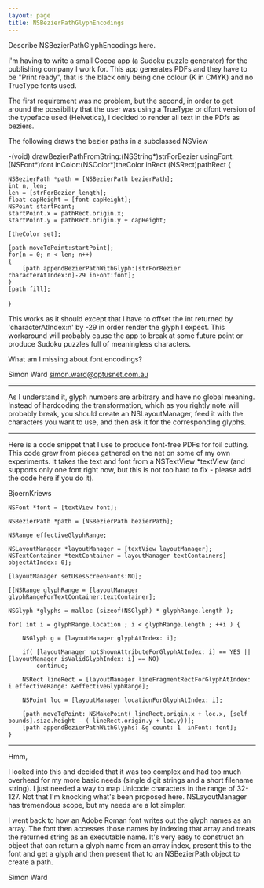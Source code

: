 ```yaml
---
layout: page
title: NSBezierPathGlyphEncodings
---
```



Describe NSBezierPathGlyphEncodings here.

I'm having to write a small Cocoa app (a Sudoku puzzle generator) for the publishing company I work for.
This app generates PDFs and they have to be "Print ready", that is the black only being one colour (K in CMYK) and no TrueType fonts used.

The first requirement was no problem, but the second, in order to get around the possibility that the user was using a TrueType or dfont version of the typeface used (Helvetica),
I decided to render all text in the PDfs as beziers.

The following draws the bezier paths in a subclassed NSView
    
-(void) drawBezierPathFromString:(NSString*)strForBezier usingFont:(NSFont*)font inColor:(NSColor*)theColor inRect:(NSRect)pathRect
{
	
	NSBezierPath *path = [NSBezierPath bezierPath];
	int n, len;
	len = [strForBezier length];
	float capHeight = [font capHeight];
	NSPoint startPoint;
	startPoint.x = pathRect.origin.x;
	startPoint.y = pathRect.origin.y + capHeight;
	
	[theColor set];
	
	[path moveToPoint:startPoint];
	for(n = 0; n < len; n++)
	{
		[path appendBezierPathWithGlyph:[strForBezier characterAtIndex:n]-29 inFont:font];
	}
	[path fill];
}


This works as it should except that I have to offset the int returned by 'characterAtIndex:n' by -29 in order render the glyph I expect.
This workaround will probably cause the app to break at some future point or produce Sudoku puzzles full of meaningless characters.

What am I missing about font encodings?

Simon Ward
simon.ward@optusnet.com.au

----

As I understand it, glyph numbers are arbitrary and have no global meaning. Instead of hardcoding the transformation, which as you rightly note will probably break, you should create an NSLayoutManager, feed it with the characters you want to use, and then ask it for the corresponding glyphs.

----

Here is a code snippet that I use to produce font-free PDFs for foil cutting.
This code grew from pieces gathered on the net on some of my own experiments.
It takes the text and font from a NSTextView *textView (and supports only one font right now,
but this is not too hard to fix - please add the code here if you do it).

BjoernKriews

    

    NSFont *font = [textView font];
    
    NSBezierPath *path = [NSBezierPath bezierPath];

    NSRange effectiveGlyphRange;

    NSLayoutManager *layoutManager = [textView layoutManager];
    NSTextContainer *textContainer = layoutManager textContainers] objectAtIndex: 0];

    [layoutManager setUsesScreenFonts:NO];

    [[NSRange glyphRange = [layoutManager glyphRangeForTextContainer:textContainer];

    NSGlyph *glyphs = malloc (sizeof(NSGlyph) * glyphRange.length );

    for( int i = glyphRange.location ; i < glyphRange.length ; ++i ) {
        
        NSGlyph g = [layoutManager glyphAtIndex: i];
        
        if( [layoutManager notShownAttributeForGlyphAtIndex: i] == YES || [layoutManager isValidGlyphIndex: i] == NO) 
            continue;
        
        NSRect lineRect = [layoutManager lineFragmentRectForGlyphAtIndex: i effectiveRange: &effectiveGlyphRange];
        
        NSPoint loc = [layoutManager locationForGlyphAtIndex: i];
        
        [path moveToPoint: NSMakePoint( lineRect.origin.x + loc.x, [self bounds].size.height - ( lineRect.origin.y + loc.y))];
        [path appendBezierPathWithGlyphs: &g count: 1  inFont: font];
    }


----
Hmm,

I looked into this and decided that it was too complex and had too much overhead for my more basic needs (single digit strings and a short filename string).  I just needed a way to map Unicode characters in the range of 32-127.  Not that I'm knocking what's been proposed here. NSLayoutManager has tremendous scope, but my needs are a lot simpler.

I went back to how an Adobe Roman font writes out the glyph names as an array.  The font then accesses those names by indexing that array and treats the returned string as an executable name.  It's very easy to construct an object that can return a glyph name from an array index, present this to the font and get a glyph and then present that to an NSBezierPath object to create a path.

Simon Ward

